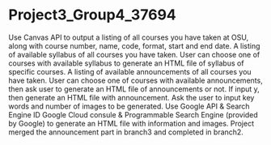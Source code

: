 # Project3_Group4_37694
Use Canvas API to output a listing of all courses you have taken at OSU, along with course number, name, code, format, start and end date.  A listing of available syllabus of all courses you have taken. User can choose one of courses with available syllabus to generate an HTML file of syllabus of specific courses.  A listing of available announcements of all courses you have taken. User can choose one of courses with available announcements, then ask user to generate an HTML file of announcements or not. If input y, then generate an HTML file with announcement.  Ask the user to input key words and number of images to be generated.  Use Google API & Search Engine ID  Google Cloud consule & Programmable Search Engine (provided by Google) to generate an HTML file with information and images.  Project merged the announcement part in branch3 and completed in branch2.